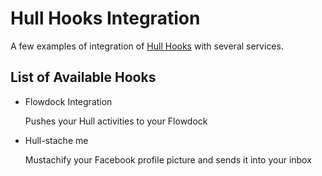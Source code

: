 # Hull Hooks Integration

A few examples of integration of [Hull Hooks](http://hull.io/docs/api/hooks) with several services.

## List of Available Hooks

* Flowdock Integration

  Pushes your Hull activities to your Flowdock

* Hull-stache me

  Mustachify your Facebook profile picture and sends it into your inbox

